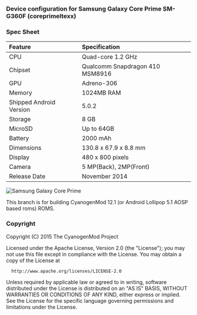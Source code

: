 ### Device configuration for Samsung Galaxy Core Prime SM-G360F (coreprimeltexx)

### Spec Sheet

| Feature                 | Specification                     |
| :---------------------- | :-------------------------------- |
| CPU                     | Quad-core 1.2 GHz                 |
| Chipset                 | Qualcomm Snapdragon 410 MSM8916   |
| GPU                     | Adreno-306                        |
| Memory                  | 1024MB RAM                        |
| Shipped Android Version | 5.0.2                             |
| Storage                 | 8 GB                              |
| MicroSD                 | Up to 64GB                        |
| Battery                 | 2000 mAh                          |
| Dimensions              | 130.8 x 67.9 x 8.8 mm             |
| Display                 | 480 x 800 pixels                  |
| Camera                  | 5 MP(Back), 2MP(Front)            |
| Release Date            | November 2014                     |

![Samsung Galaxy Core Prime](http://cdn2.gsmarena.com/vv/bigpic/samsung-galaxy-core-prime.jpg "Samsung Galaxy Core Prime in black")

This branch is for building CyanogenMod 12.1 (or Android Lollipop 5.1 AOSP based roms) ROMS.

### Copyright


 Copyright (C) 2015 The CyanogenMod Project

 Licensed under the Apache License, Version 2.0 (the "License");
 you may not use this file except in compliance with the License.
 You may obtain a copy of the License at

      http://www.apache.org/licenses/LICENSE-2.0

 Unless required by applicable law or agreed to in writing, software
 distributed under the License is distributed on an "AS IS" BASIS,
 WITHOUT WARRANTIES OR CONDITIONS OF ANY KIND, either express or implied.
 See the License for the specific language governing permissions and
 limitations under the License.
